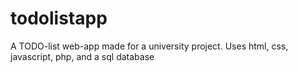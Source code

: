# todolistapp
A TODO-list web-app made for a university project.
Uses html, css, javascript, php, and a sql database
